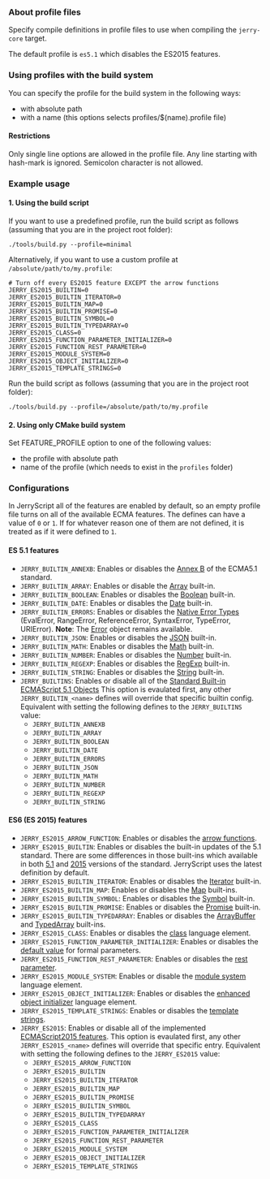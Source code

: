 ### About profile files

Specify compile definitions in profile files to use when compiling the `jerry-core` target.

The default profile is ``es5.1`` which disables the ES2015 features.

### Using profiles with the build system

You can specify the profile for the build system in the following ways:
  * with absolute path
  * with a name (this options selects profiles/$(name).profile file)

#### Restrictions
Only single line options are allowed in the profile file. Any line starting with hash-mark is ignored. Semicolon character is not allowed.


### Example usage

#### 1. Using the build script

If you want to use a predefined profile, run the build script as follows
(assuming that you are in the project root folder):

```
./tools/build.py --profile=minimal
```

Alternatively, if you want to use a custom profile at
`/absolute/path/to/my.profile`:

```
# Turn off every ES2015 feature EXCEPT the arrow functions
JERRY_ES2015_BUILTIN=0
JERRY_ES2015_BUILTIN_ITERATOR=0
JERRY_ES2015_BUILTIN_MAP=0
JERRY_ES2015_BUILTIN_PROMISE=0
JERRY_ES2015_BUILTIN_SYMBOL=0
JERRY_ES2015_BUILTIN_TYPEDARRAY=0
JERRY_ES2015_CLASS=0
JERRY_ES2015_FUNCTION_PARAMETER_INITIALIZER=0
JERRY_ES2015_FUNCTION_REST_PARAMETER=0
JERRY_ES2015_MODULE_SYSTEM=0
JERRY_ES2015_OBJECT_INITIALIZER=0
JERRY_ES2015_TEMPLATE_STRINGS=0
```

Run the build script as follows (assuming that you are in the project root
folder):

```
./tools/build.py --profile=/absolute/path/to/my.profile
```


#### 2. Using only CMake build system

Set FEATURE_PROFILE option to one of the following values:
* the profile with absolute path
* name of the profile (which needs to exist in the `profiles` folder)


### Configurations

In JerryScript all of the features are enabled by default, so an empty profile file turns on all of the available ECMA features.
The defines can have a value of `0` or `1`. If for whatever reason one of them are not defined, it is treated as if it were
defined to `1`.

#### ES 5.1 features

* `JERRY_BUILTIN_ANNEXB`:
  Enables or disables the [Annex B](http://www.ecma-international.org/ecma-262/5.1/index.html#sec-B) of the ECMA5.1 standard.
* `JERRY_BUILTIN_ARRAY`:
  Enables or disable the [Array](http://www.ecma-international.org/ecma-262/5.1/index.html#sec-15.4) built-in.
* `JERRY_BUILTIN_BOOLEAN`:
  Enables or disables the [Boolean](http://www.ecma-international.org/ecma-262/5.1/index.html#sec-15.6) built-in.
* `JERRY_BUILTIN_DATE`:
  Enables or disables the [Date](http://www.ecma-international.org/ecma-262/5.1/index.html#sec-15.9) built-in.
* `JERRY_BUILTIN_ERRORS`:
  Enables or disables the [Native Error Types](http://www.ecma-international.org/ecma-262/5.1/index.html#sec-15.11.6) (EvalError, RangeError, ReferenceError, SyntaxError, TypeError, URIError).
  **Note**: The [Error](http://www.ecma-international.org/ecma-262/5.1/index.html#sec-15.11.2) object remains available.
* `JERRY_BUILTIN_JSON`:
  Enables or disables the [JSON](http://www.ecma-international.org/ecma-262/5.1/index.html#sec-15.12) built-in.
* `JERRY_BUILTIN_MATH`:
  Enables or disables the [Math](http://www.ecma-international.org/ecma-262/5.1/index.html#sec-15.8) built-in.
* `JERRY_BUILTIN_NUMBER`:
  Enables or disables the [Number](http://www.ecma-international.org/ecma-262/5.1/index.html#sec-15.7) built-in.
* `JERRY_BUILTIN_REGEXP`:
  Enables or disables the [RegExp](http://www.ecma-international.org/ecma-262/5.1/index.html#sec-15.10) built-in.
* `JERRY_BUILTIN_STRING`:
  Enables or disables the [String](http://www.ecma-international.org/ecma-262/5.1/index.html#sec-15.5) built-in.
* `JERRY_BUILTINS`:
  Enables or disable all of the [Standard Built-in ECMAScript 5.1 Objects](http://www.ecma-international.org/ecma-262/5.1/index.html#sec-15)
  This option is evaulated first, any other `JERRY_BUILTIN_<name>` defines will override that specific builtin config.
  Equivalent with setting the following defines to the `JERRY_BUILTINS` value:
    * `JERRY_BUILTIN_ANNEXB`
    * `JERRY_BUILTIN_ARRAY`
    * `JERRY_BUILTIN_BOOLEAN`
    * `JERRY_BUILTIN_DATE`
    * `JERRY_BUILTIN_ERRORS`
    * `JERRY_BUILTIN_JSON`
    * `JERRY_BUILTIN_MATH`
    * `JERRY_BUILTIN_NUMBER`
    * `JERRY_BUILTIN_REGEXP`
    * `JERRY_BUILTIN_STRING`

#### ES6 (ES 2015) features

* `JERRY_ES2015_ARROW_FUNCTION`:
  Enables or disables the [arrow functions](http://www.ecma-international.org/ecma-262/6.0/#sec-arrow-function-definitions).
* `JERRY_ES2015_BUILTIN`:
  Enables or disables the built-in updates of the 5.1 standard. There are some differences in those built-ins which available in both [5.1](http://www.ecma-international.org/ecma-262/5.1/) and [2015](http://www.ecma-international.org/ecma-262/6.0/) versions of the standard. JerryScript uses the latest definition by default.
* `JERRY_ES2015_BUILTIN_ITERATOR`:
  Enables or disables the [Iterator](https://www.ecma-international.org/ecma-262/6.0/#sec-iterator-interface) built-in.
* `JERRY_ES2015_BUILTIN_MAP`:
  Enables or disables the [Map](http://www.ecma-international.org/ecma-262/6.0/#sec-keyed-collection) built-ins.
* `JERRY_ES2015_BUILTIN_SYMBOL`:
  Enables or disables the [Symbol](https://www.ecma-international.org/ecma-262/6.0/#sec-symbol-objects) built-in.
* `JERRY_ES2015_BUILTIN_PROMISE`:
  Enables or disables the [Promise](http://www.ecma-international.org/ecma-262/6.0/#sec-promise-objects) built-in.
* `JERRY_ES2015_BUILTIN_TYPEDARRAY`:
  Enables or disables the [ArrayBuffer](http://www.ecma-international.org/ecma-262/6.0/#sec-arraybuffer-objects) and [TypedArray](http://www.ecma-international.org/ecma-262/6.0/#sec-typedarray-objects) built-ins.
* `JERRY_ES2015_CLASS`:
  Enables or disables the [class](https://www.ecma-international.org/ecma-262/6.0/#sec-class-definitions) language element.
* `JERRY_ES2015_FUNCTION_PARAMETER_INITIALIZER`:
  Enables or disables the [default value](http://www.ecma-international.org/ecma-262/6.0/#sec-function-definitions) for formal parameters.
* `JERRY_ES2015_FUNCTION_REST_PARAMETER`:
  Enables or disables the [rest parameter](http://www.ecma-international.org/ecma-262/6.0/#sec-function-definitions).
* `JERRY_ES2015_MODULE_SYSTEM`:
  Enables or disable the [module system](http://www.ecma-international.org/ecma-262/6.0/#sec-modules) language element.
* `JERRY_ES2015_OBJECT_INITIALIZER`:
  Enables or disables the [enhanced object initializer](http://www.ecma-international.org/ecma-262/6.0/#sec-object-initializer) language element.
* `JERRY_ES2015_TEMPLATE_STRINGS`:
  Enables or disables the [template strings](http://www.ecma-international.org/ecma-262/6.0/#sec-static-semantics-templatestrings).
* `JERRY_ES2015`: Enables or disable all of the implemented [ECMAScript2015 features](http://www.ecma-international.org/ecma-262/6.0/).
  This option is evaulated first, any other `JERRY_ES2015_<name>` defines will override that specific entry.
  Equivalent with setting the following defines to the `JERRY_ES2015` value:
    * `JERRY_ES2015_ARROW_FUNCTION`
    * `JERRY_ES2015_BUILTIN`
    * `JERRY_ES2015_BUILTIN_ITERATOR`
    * `JERRY_ES2015_BUILTIN_MAP`
    * `JERRY_ES2015_BUILTIN_PROMISE`
    * `JERRY_ES2015_BUILTIN_SYMBOL`
    * `JERRY_ES2015_BUILTIN_TYPEDARRAY`
    * `JERRY_ES2015_CLASS`
    * `JERRY_ES2015_FUNCTION_PARAMETER_INITIALIZER`
    * `JERRY_ES2015_FUNCTION_REST_PARAMETER`
    * `JERRY_ES2015_MODULE_SYSTEM`
    * `JERRY_ES2015_OBJECT_INITIALIZER`
    * `JERRY_ES2015_TEMPLATE_STRINGS`
